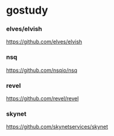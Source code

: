 # gostudy
### elves/elvish
https://github.com/elves/elvish

### nsq
https://github.com/nsqio/nsq

### revel
https://github.com/revel/revel

### skynet
https://github.com/skynetservices/skynet
